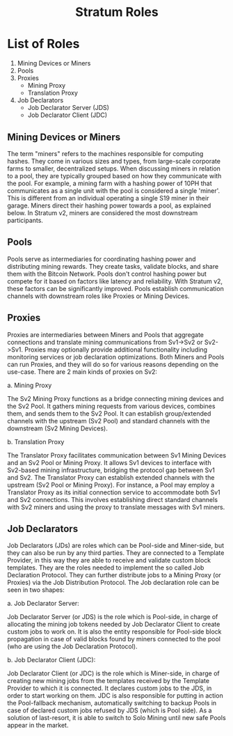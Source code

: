 <h1 align="center">
  Stratum Roles
</h1>

# List of Roles

1. Mining Devices or Miners
2. Pools
3. Proxies
    - Mining Proxy
    - Translation Proxy
4. Job Declarators
    - Job Declarator Server (JDS)
    - Job Declarator Client (JDC)

## Mining Devices or Miners

The term "miners" refers to the machines responsible for computing hashes. They come in various sizes and types, from large-scale corporate farms to smaller, decentralized setups. When discussing miners in relation to a pool, they are typically grouped based on how they communicate with the pool. For example, a mining farm with a hashing power of 10PH that communicates as a single unit with the pool is considered a single 'miner'. This is different from an individual operating a single S19 miner in their garage. Miners direct their hashing power towards a pool, as explained below. In Stratum v2, miners are considered the most downstream participants.

## Pools

Pools serve as intermediaries for coordinating hashing power and distributing mining rewards. They create tasks, validate blocks, and share them with the Bitcoin Network. Pools don't control hashing power but compete for it based on factors like latency and reliability. With Stratum v2, these factors can be significantly improved. Pools establish communication channels with downstream roles like Proxies or Mining Devices.

## Proxies

Proxies are intermediaries between Miners and Pools that aggregate connections and translate mining communications from Sv1->Sv2 or Sv2->Sv1. Proxies may optionally provide additional functionality including monitoring services or job declaration optimizations. Both Miners and Pools can run Proxies, and they will do so for various reasons depending on the use-case. There are 2 main kinds of proxies on Sv2:

a. Mining Proxy

The Sv2 Mining Proxy functions as a bridge connecting mining devices and the Sv2 Pool. It gathers mining requests from various devices, combines them, and sends them to the Sv2 Pool. It can establish group/extended channels with the upstream (Sv2 Pool) and standard channels with the downstream (Sv2 Mining Devices).

b. Translation Proxy

The Translator Proxy facilitates communication between Sv1 Mining Devices and an Sv2 Pool or Mining Proxy. It allows Sv1 devices to interface with Sv2-based mining infrastructure, bridging the protocol gap between Sv1 and Sv2. The Translator Proxy can establish extended channels with the upstream (Sv2 Pool or Mining Proxy). For instance, a Pool may employ a Translator Proxy as its initial connection service to accommodate both Sv1 and Sv2 connections. This involves establishing direct standard channels with Sv2 miners and using the proxy to translate messages with Sv1 miners.

## Job Declarators

Job Declarators (JDs) are roles which can be Pool-side and Miner-side, but they can also be run by any third parties. They are connected to a Template Provider, in this way they are able to receive and validate custom block templates. They are the roles needed to implement the so called Job Declaration Protocol. They can further distribute jobs to a Mining Proxy (or Proxies) via the Job Distribution Protocol. The Job declaration role can be seen in two shapes:

a. Job Declarator Server:

Job Declarator Server (or JDS) is the role which is Pool-side, in charge of allocating the mining job tokens needed by Job Declarator Client to create custom jobs to work on. It is also the entity responsible for Pool-side block propagation in case of valid blocks found by miners connected to the pool (who are using the Job Declaration Protocol).

b. Job Declarator Client (JDC):

Job Declarator Client (or JDC) is the role which is Miner-side, in charge of creating new mining jobs from the templates received by the Template Provider to which it is connected. It declares custom jobs to the JDS, in order to start working on them. JDC is also responsible for putting in action the Pool-fallback mechanism, automatically switching to backup Pools in case of declared custom jobs refused by JDS (which is Pool side). As a solution of last-resort, it is able to switch to Solo Mining until new safe Pools appear in the market.

